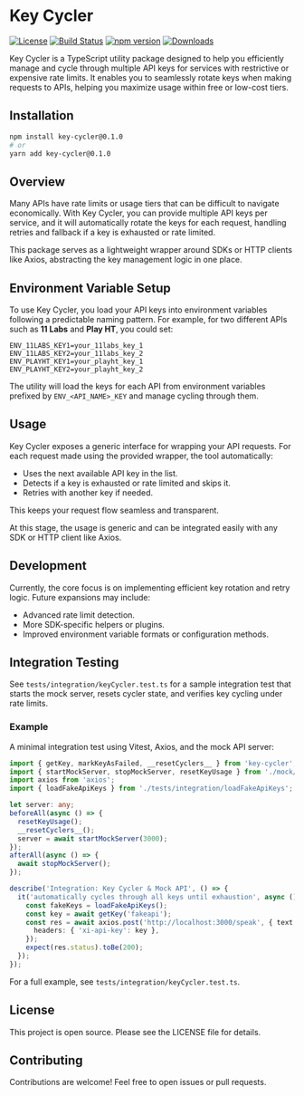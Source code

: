 # Key Cycler

[![License](https://img.shields.io/badge/license-MIT-blue)](LICENSE) [![Build Status](https://img.shields.io/github/actions/workflow/status/AssortedFood/key-cycler/ci.yml?branch=main)](https://github.com/AssortedFood/key-cycler/actions) [![npm version](https://img.shields.io/npm/v/key-cycler)](https://www.npmjs.com/package/key-cycler) [![Downloads](https://img.shields.io/npm/dm/key-cycler)](https://www.npmjs.com/package/key-cycler)

Key Cycler is a TypeScript utility package designed to help you efficiently manage and cycle through multiple API keys for services with restrictive or expensive rate limits. It enables you to seamlessly rotate keys when making requests to APIs, helping you maximize usage within free or low-cost tiers.

## Installation

```bash
npm install key-cycler@0.1.0
# or
yarn add key-cycler@0.1.0
```

## Overview

Many APIs have rate limits or usage tiers that can be difficult to navigate economically. With Key Cycler, you can provide multiple API keys per service, and it will automatically rotate the keys for each request, handling retries and fallback if a key is exhausted or rate limited.

This package serves as a lightweight wrapper around SDKs or HTTP clients like Axios, abstracting the key management logic in one place.

## Environment Variable Setup

To use Key Cycler, you load your API keys into environment variables following a predictable naming pattern. For example, for two different APIs such as **11 Labs** and **Play HT**, you could set:

```
ENV_11LABS_KEY1=your_11labs_key_1
ENV_11LABS_KEY2=your_11labs_key_2
ENV_PLAYHT_KEY1=your_playht_key_1
ENV_PLAYHT_KEY2=your_playht_key_2
```

The utility will load the keys for each API from environment variables prefixed by `ENV_<API_NAME>_KEY` and manage cycling through them.

## Usage

Key Cycler exposes a generic interface for wrapping your API requests. For each request made using the provided wrapper, the tool automatically:

- Uses the next available API key in the list.
- Detects if a key is exhausted or rate limited and skips it.
- Retries with another key if needed.

This keeps your request flow seamless and transparent.

At this stage, the usage is generic and can be integrated easily with any SDK or HTTP client like Axios.

## Development

Currently, the core focus is on implementing efficient key rotation and retry logic. Future expansions may include:

- Advanced rate limit detection.
- More SDK-specific helpers or plugins.
- Improved environment variable formats or configuration methods.

## Integration Testing

See `tests/integration/keyCycler.test.ts` for a sample integration test that starts the mock server, resets cycler state, and verifies key cycling under rate limits.

### Example

A minimal integration test using Vitest, Axios, and the mock API server:

```ts
import { getKey, markKeyAsFailed, __resetCyclers__ } from 'key-cycler';
import { startMockServer, stopMockServer, resetKeyUsage } from './mock/fakeApiServer';
import axios from 'axios';
import { loadFakeApiKeys } from './tests/integration/loadFakeApiKeys';

let server: any;
beforeAll(async () => {
  resetKeyUsage();
  __resetCyclers__();
  server = await startMockServer(3000);
});
afterAll(async () => {
  await stopMockServer();
});

describe('Integration: Key Cycler & Mock API', () => {
  it('automatically cycles through all keys until exhaustion', async () => {
    const fakeKeys = loadFakeApiKeys();
    const key = await getKey('fakeapi');
    const res = await axios.post('http://localhost:3000/speak', { text: 'Hello' }, {
      headers: { 'xi-api-key': key },
    });
    expect(res.status).toBe(200);
  });
});

```

For a full example, see `tests/integration/keyCycler.test.ts`.

## License

This project is open source. Please see the LICENSE file for details.

## Contributing

Contributions are welcome! Feel free to open issues or pull requests.
